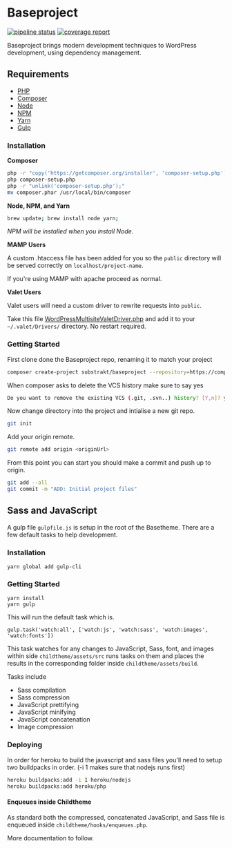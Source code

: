 # Baseproject

[![pipeline status](https://git.substrakt.com/internal/baseproject/badges/master/pipeline.svg)](https://git.substrakt.com/internal/baseproject/commits/master) [![coverage report](https://git.substrakt.com/internal/baseproject/badges/master/coverage.svg)](https://git.substrakt.com/internal/baseproject/commits/master)

Baseproject brings modern development techniques to WordPress development, using dependency management.

## Requirements
- [PHP](https://php.net)
- [Composer](https://getcomposer.org)
- [Node](https://nodejs.org)
- [NPM](https://www.npmjs.com)
- [Yarn](https://yarnpkg.com)
- [Gulp](https://gulpjs.com)

### Installation
**Composer**
```sh
php -r "copy('https://getcomposer.org/installer', 'composer-setup.php');"
php composer-setup.php
php -r "unlink('composer-setup.php');"
mv composer.phar /usr/local/bin/composer
```

**Node, NPM, and Yarn**
```sh
brew update; brew install node yarn;
```
_NPM will be installed when you install Node._


**MAMP Users**

A custom .htaccess file has been added for you so the `public`
directory will be served correctly on `localhost/project-name`.

If you're using MAMP with apache proceed as normal.

**Valet Users**

Valet users will need a custom driver to rewrite requests into `public`.

Take this file [WordPressMultisiteValetDriver.php](https://github.com/fewagency/best-practices/blob/master/Wordpress/WordPressMultisiteValetDriver.php)  and add it to your `~/.valet/Drivers/` directory. No restart required.


### Getting Started
First clone done the Baseproject repo, renaming it to match your project
```sh
composer create-project substrakt/baseproject --repository=https://composer.substrakt.com <projectName>
```
When composer asks to delete the VCS history make sure to say yes
```sh
Do you want to remove the existing VCS (.git, .svn..) history? [Y,n]? y
```
Now change directory into the project and intialise a new git repo.
```sh
git init
```
Add your origin remote.
```sh
git remote add origin <originUrl>
```
From this point you can start you should make a commit and push up to origin.
```sh
git add --all
git commit -m "ADD: Initial project files"
```

## Sass and JavaScript
A gulp file `gulpfile.js` is setup in the root of the Basetheme. There are a few default tasks to help development.

### Installation
```
yarn global add gulp-cli
```

### Getting Started
```
yarn install
yarn gulp
```
This will run the default task which is.
```
gulp.task('watch:all', ['watch:js', 'watch:sass', 'watch:images', 'watch:fonts'])
```
This task watches for any changes to JavaScript, Sass, font, and images within side `childtheme/assets/src` runs tasks on them and places the results in the corresponding folder inside `childtheme/assets/build`.

Tasks include 
- Sass compilation
- Sass compression
- JavaScript prettifying
- JavaScript minifying
- JavaScript concatenation
- Image compression

### Deploying

In order for heroku to build the javascript and sass files you'll need to setup two buildpacks in order. (-i 1 makes sure that nodejs runs first)

```sh
heroku buildpacks:add -i 1 heroku/nodejs
heroku buildpacks:add heroku/php
```

#### Enqueues inside Childtheme
As standard both the compressed, concatenated JavaScript, and Sass file is enqueued inside `childtheme/hooks/enqueues.php`.

More documentation to follow.
